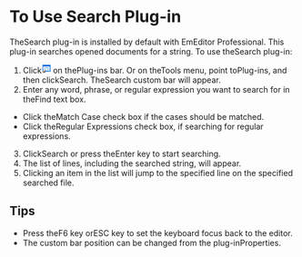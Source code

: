 # To Use Search Plug-in

TheSearch plug-in is installed by default with EmEditor Professional. This plug-in searches opened documents for a string. To use theSearch plug-in:

1. Click![Search](../../images/plugin_search.gif) on thePlug-ins bar. Or on theTools menu, point toPlug-ins, and then clickSearch. TheSearch custom bar will appear.
2. Enter any word, phrase, or regular expression you want to search for in theFind text box.

- Click theMatch Case check box if the cases should be matched.
- Click theRegular Expressions check box, if searching for regular expressions.
3. ClickSearch or press theEnter key to start searching.
4. The list of lines, including the searched string, will appear.
5. Clicking an item in the list will jump to the specified line on the specified searched file.

## Tips

- Press theF6 key orESC key to set the keyboard focus back to the editor.
- The custom bar position can be changed from the plug-inProperties.

